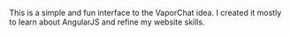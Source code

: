 This is a simple and fun interface to the VaporChat idea. I created it mostly to learn about AngularJS and refine my website skills.